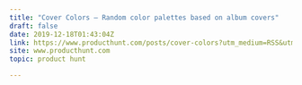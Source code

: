 ```yaml
---
title: "Cover Colors — Random color palettes based on album covers"
draft: false
date: 2019-12-18T01:43:04Z
link: https://www.producthunt.com/posts/cover-colors?utm_medium=RSS&utm_source=hune
site: www.producthunt.com
topic: product hunt  

---
```

